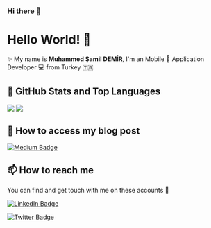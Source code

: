 ### Hi there 👋

# Hello World! 👋

✨ My name is **Muhammed Şamil DEMİR**, I'm an Mobile 📱 Application Developer 💻 from Turkey 🇹🇷 <br>


## 📌 GitHub Stats and Top Languages

<p float="center">
  <img  src="https://github-readme-stats.vercel.app/api?username=msaadev&show_icons=true&theme=dark&count_private=true&hide=contribs,issue" />
  <img  src="https://github-readme-stats.vercel.app/api/top-langs/?username=msaadev&layout=compact&theme=dark" />
</p>


## 📝 How to access my blog post

[![Medium Badge](https://img.shields.io/badge/Samil%20DEMIR-Medium-blue?style=for-the-badge&logo=medium)](https://medium.com/@msaadev)



## 📫 How to reach me

You can find and get touch with me on these accounts 👀

[![LinkedIn Badge](https://img.shields.io/badge/Samil%20DEMIR-follow%20on%20linkedin-blue?style=for-the-badge&logo=linkedin)](https://www.linkedin.com/in/muhammed-%C5%9Famil-demir-a13aa91a9/)

[![Twitter Badge](https://img.shields.io/badge/Samil%20DEMIR-follow%20on%20twitter-blue?style=for-the-badge&logo=twitter)](https://twitter.com/msaadev)

